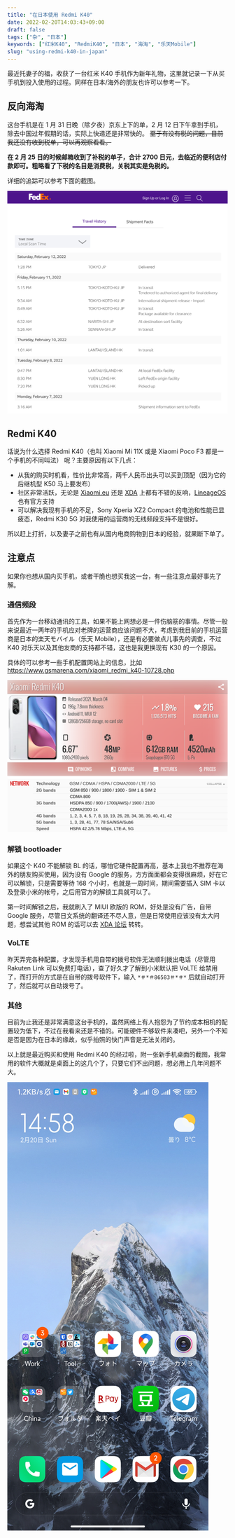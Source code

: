 ```yaml
---
title: "在日本使用 Redmi K40"
date: 2022-02-20T14:03:43+09:00
draft: false
tags: ["杂", "日本"]
keywords: ["红米K40", "RedmiK40", "日本", "海淘", "乐天Mobile"]
slug: "using-redmi-k40-in-japan"
---
```


最近托妻子的福，收获了一台红米 K40 手机作为新年礼物，这里就记录一下从买手机到投入使用的过程。同样在日本/海外的朋友也许可以参考一下。

<!--more-->

## 反向海淘

这台手机是在 1 月 31 日晚（除夕夜）京东上下的单，2 月 12 日下午拿到手机，除去中国过年假期的话，实际上快递还是非常快的。 ~~至于有没有税的问题，目前我还没有收到税单，可以再观察看看。~~

**在 2 月 25 日的时候邮箱收到了补税的单子，合计 2700 日元，去临近的便利店付款即可。粗略看了下税的名目是消费税，关税其实是免税的。**

详细的追踪可以参考下面的截图。

![travel-history](travel-history.png)

## Redmi K40

话说为什么选择 Redmi K40（也叫 Xiaomi Mi 11X 或是 Xiaomi Poco F3 都是一个手机的不同叫法） 呢？主要原因有以下几点：

- 从我的购买时机看，性价比非常高，两千人民币出头可以买到顶配（因为它的后继机型 K50 马上要发布）
- 社区非常活跃，无论是 [Xiaomi.eu](https://xiaomi.eu/community/threads/miui-13-stable-release.64441/) 还是 [XDA](https://forum.xda-developers.com/f/xiaomi-poco-f3-xiaomi-mi-11x-redmi-k40.12161/) 上都有不错的反响，[LineageOS](https://download.lineageos.org/alioth) 也有官方支持
- 可以解决我现有手机的不足，Sony Xperia XZ2 Compact 的电池和性能已显疲态，Redmi K30 5G 对我使用的运营商的无线频段支持不是很好。

所以赶上打折，以及妻子之前也有从国内电商购物到日本的经验，就果断下单了。

## 注意点

如果你也想从国内买手机，或者干脆也想买我这一台，有一些注意点最好事先了解。

### 通信频段

首先作为一台移动通讯的工具，如果不能上网想必是一件伤脑筋的事情。尽管一般来说最近一两年的手机应对老牌的运营商应该问题不大，考虑到我目前的手机运营商是日本的楽天モバイル（乐天 Mobile），还是有必要做点儿事先的调查，不过 K40 对乐天以及其他友商的支持都不错，这也是我更换现有 K30 的一个原因。

具体的可以参考一些手机配置网站上的信息，比如 https://www.gsmarena.com/xiaomi_redmi_k40-10728.php

![Redmi K40 Specs](redmi-k40-specs.png)

### 解锁 bootloader

如果这个 K40 不能解锁 BL 的话，哪怕它硬件配置再高，基本上我也不推荐在海外的朋友购买使用，因为没有 Google 的服务，方方面面都会变得很麻烦，好在它可以解锁，只是需要等待 168 个小时，也就是一周时间，期间需要插入 SIM 卡以及登录小米的帐号，之后用官方的解锁工具就可以了。

第一时间解锁之后，我就刷入了 MIUI 欧版的 ROM，好处是没有广告，自带 Google 服务，尽管日文系统的翻译还不尽人意，但是日常使用应该没有太大问题，想尝试其他 ROM 的话可以去 [XDA 论坛](https://forum.xda-developers.com/f/xiaomi-poco-f3-xiaomi-mi-11x-redmi-k40.12161/) 转转。

### VoLTE

昨天弄完各种配置，才发现手机用自带的拨号软件无法顺利拨出电话（尽管用 Rakuten Link 可以免费打电话），查了好久才了解到小米默认把 VoLTE 给禁用了，而打开的方式是在自带的拨号软件下，输入 `*＃*＃86583＃*＃*` 后就自动打开了，然后就可以自动拨号了。

### 其他

目前为止我还是非常满意这台手机的，虽然网络上有人抱怨为了节约成本相机的配置较为低下，不过在我看来还是不错的。可能硬件不够软件来凑吧，另外一个不知是否是因为在日本的缘故，似乎拍照的快门声音是无法关闭的。

以上就是最近购买和使用 Redmi K40 的经过啦，附一张新手机桌面的截图，我常用的软件大概就是桌面上的这几个了，只要它们不出问题，想必用上几年问题不大。

![Redmi K40 Desktop](redmi-k40-desktop.jpg)
